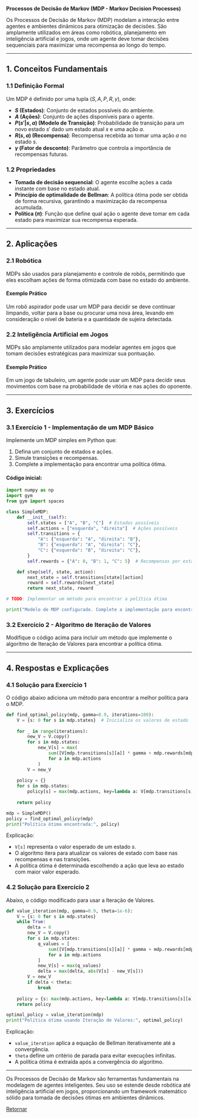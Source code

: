 **Processos de Decisão de Markov (MDP - Markov Decision Processes)**

Os Processos de Decisão de Markov (MDP) modelam a interação entre agentes e ambientes dinâmicos para otimização de decisões. São amplamente utilizados em áreas como robótica, planejamento em inteligência artificial e jogos, onde um agente deve tomar decisões sequenciais para maximizar uma recompensa ao longo do tempo.

---

## **1. Conceitos Fundamentais**

### **1.1 Definição Formal**
Um MDP é definido por uma tupla $(S, A, P, R, \gamma)$, onde:
- **$S$ (Estados)**: Conjunto de estados possíveis do ambiente.
- **$A$ (Ações)**: Conjunto de ações disponíveis para o agente.
- **$P(s' | s, a)$ (Modelo de Transição)**: Probabilidade de transição para um novo estado $s'$ dado um estado atual $s$ e uma ação $a$.
- **$R(s, a)$ (Recompensa)**: Recompensa recebida ao tomar uma ação $a$ no estado $s$.
- **$\gamma$ (Fator de desconto)**: Parâmetro que controla a importância de recompensas futuras.

### **1.2 Propriedades**
- **Tomada de decisão sequencial**: O agente escolhe ações a cada instante com base no estado atual.
- **Princípio de optimalidade de Bellman**: A política ótima pode ser obtida de forma recursiva, garantindo a maximização da recompensa acumulada.
- **Política ($\pi$)**: Função que define qual ação o agente deve tomar em cada estado para maximizar sua recompensa esperada.

---

## **2. Aplicações**

### **2.1 Robótica**
MDPs são usados para planejamento e controle de robôs, permitindo que eles escolham ações de forma otimizada com base no estado do ambiente.

#### **Exemplo Prático**
Um robô aspirador pode usar um MDP para decidir se deve continuar limpando, voltar para a base ou procurar uma nova área, levando em consideração o nível de bateria e a quantidade de sujeira detectada.

### **2.2 Inteligência Artificial em Jogos**
MDPs são amplamente utilizados para modelar agentes em jogos que tomam decisões estratégicas para maximizar sua pontuação.

#### **Exemplo Prático**
Em um jogo de tabuleiro, um agente pode usar um MDP para decidir seus movimentos com base na probabilidade de vitória e nas ações do oponente.

---

## **3. Exercícios**

### **3.1 Exercício 1 - Implementação de um MDP Básico**
Implemente um MDP simples em Python que:
1. Defina um conjunto de estados e ações.
2. Simule transições e recompensas.
3. Complete a implementação para encontrar uma política ótima.

#### Código inicial:
```python
import numpy as np
import gym
from gym import spaces

class SimpleMDP:
    def __init__(self):
        self.states = ["A", "B", "C"]  # Estados possíveis
        self.actions = ["esquerda", "direita"]  # Ações possíveis
        self.transitions = {
            "A": {"esquerda": "A", "direita": "B"},
            "B": {"esquerda": "A", "direita": "C"},
            "C": {"esquerda": "B", "direita": "C"},
        }
        self.rewards = {"A": 0, "B": 1, "C": 5}  # Recompensas por estado

    def step(self, state, action):
        next_state = self.transitions[state][action]
        reward = self.rewards[next_state]
        return next_state, reward

# TODO: Implementar um método para encontrar a política ótima

print("Modelo de MDP configurado. Complete a implementação para encontrar a política ótima.")
```

### **3.2 Exercício 2 - Algoritmo de Iteração de Valores**
Modifique o código acima para incluir um método que implemente o algoritmo de Iteração de Valores para encontrar a política ótima.

---

## **4. Respostas e Explicações**

### **4.1 Solução para Exercício 1**
O código abaixo adiciona um método para encontrar a melhor política para o MDP.
```python
def find_optimal_policy(mdp, gamma=0.9, iterations=100):
    V = {s: 0 for s in mdp.states}  # Inicializa os valores de estado
    
    for _ in range(iterations):
        new_V = V.copy()
        for s in mdp.states:
            new_V[s] = max(
                sum([V[mdp.transitions[s][a]] * gamma + mdp.rewards[mdp.transitions[s][a]]])
                for a in mdp.actions
            )
        V = new_V
    
    policy = {}
    for s in mdp.states:
        policy[s] = max(mdp.actions, key=lambda a: V[mdp.transitions[s][a]])
    
    return policy

mdp = SimpleMDP()
policy = find_optimal_policy(mdp)
print("Política ótima encontrada:", policy)
```
Explicação:
- `V[s]` representa o valor esperado de um estado $s$.
- O algoritmo itera para atualizar os valores de estado com base nas recompensas e nas transições.
- A política ótima é determinada escolhendo a ação que leva ao estado com maior valor esperado.

### **4.2 Solução para Exercício 2**
Abaixo, o código modificado para usar a Iteração de Valores.
```python
def value_iteration(mdp, gamma=0.9, theta=1e-6):
    V = {s: 0 for s in mdp.states}
    while True:
        delta = 0
        new_V = V.copy()
        for s in mdp.states:
            q_values = [
                sum([V[mdp.transitions[s][a]] * gamma + mdp.rewards[mdp.transitions[s][a]]])
                for a in mdp.actions
            ]
            new_V[s] = max(q_values)
            delta = max(delta, abs(V[s] - new_V[s]))
        V = new_V
        if delta < theta:
            break
    
    policy = {s: max(mdp.actions, key=lambda a: V[mdp.transitions[s][a]]) for s in mdp.states}
    return policy

optimal_policy = value_iteration(mdp)
print("Política ótima usando Iteração de Valores:", optimal_policy)
```
Explicação:
- `value_iteration` aplica a equação de Bellman iterativamente até a convergência.
- `theta` define um critério de parada para evitar execuções infinitas.
- A política ótima é extraída após a convergência do algoritmo.

---

Os Processos de Decisão de Markov são ferramentas fundamentais na modelagem de agentes inteligentes. Seu uso se estende desde robótica até inteligência artificial em jogos, proporcionando um framework matemático sólido para tomada de decisões ótimas em ambientes dinâmicos.





[Retornar](./Topico3-ReprConhecimento.md)